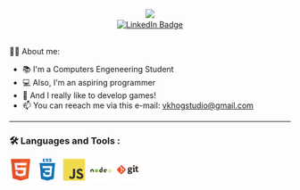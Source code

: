 <div id="header" align="center">
  <img src="https://media.giphy.com/media/5eLDrEaRGHegx2FeF2/giphy.gif"/>
</div>
<div id="badges" align="center">
  <a href="https://www.linkedin.com/in/lucas-gentil-menegatti/">
    <img src="https://img.shields.io/badge/LinkedIn-blue?style=for-the-badge&logo=linkedin&logoColor=white" alt="LinkedIn Badge"/>
  </a><br>
   <img src="https://komarev.com/ghpvc/?username=LucasMenegatti&style=flat-square&color=blue" alt=""/>
</div>

:man_technologist: About me:
- :books: I'm a Computers Engeneering Student
- :computer: Also, I'm an aspiring programmer
- :space_invader: And I really like to develop games!
- :mailbox: You can reeach me via this e-mail: vkhogstudio@gmail.com

---

### :hammer_and_wrench: Languages and Tools :
<div>
  <img src="https://github.com/devicons/devicon/blob/master/icons/html5/html5-original.svg" title="HTML5" alt="HTML" width="40" height="40"/>&nbsp;
  <img src="https://github.com/devicons/devicon/blob/master/icons/css3/css3-plain-wordmark.svg"  title="CSS3" alt="CSS" width="40" height="40"/>&nbsp;
  <img src="https://github.com/devicons/devicon/blob/master/icons/javascript/javascript-original.svg" title="JavaScript" alt="JavaScript" width="40" height="40"/>&nbsp;
  <img src="https://github.com/devicons/devicon/blob/master/icons/nodejs/nodejs-original-wordmark.svg" title="NodeJS" alt="NodeJS" width="40" height="40"/>&nbsp;
  <img src="https://github.com/devicons/devicon/blob/master/icons/git/git-original-wordmark.svg" title="Git" **alt="Git" width="40" height="40"/>
</div>     

